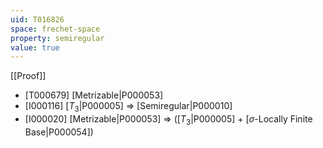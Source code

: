 ```yaml
---
uid: T016826
space: frechet-space
property: semiregular
value: true
---
```

[[Proof]]

* [T000679] [Metrizable|P000053]
* [I000116] [$T_3$|P000005] => [Semiregular|P000010]
* [I000020] [Metrizable|P000053] => ([$T_3$|P000005] + [$\sigma$-Locally Finite Base|P000054])

